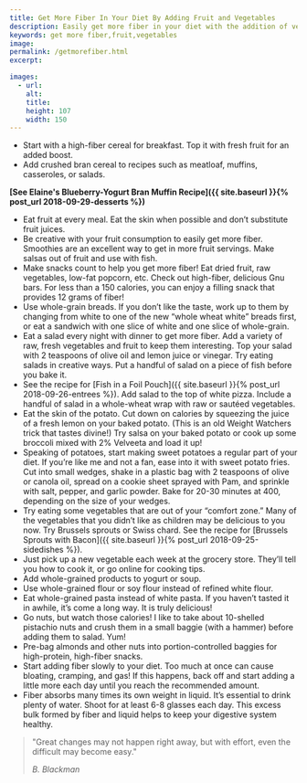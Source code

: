 ```yaml
---
title: Get More Fiber In Your Diet By Adding Fruit and Vegetables
description: Easily get more fiber in your diet with the addition of vegetables, fruits, and whole-grains.  Discover easy ways add roughage to your daily intake.
keywords: get more fiber,fruit,vegetables
image: 
permalink: /getmorefiber.html
excerpt: 

images:
  - url: 
    alt: 
    title: 
    height: 107
    width: 150
---
```


* Start with a high-fiber cereal for breakfast. Top it with fresh fruit for an added boost.
* Add crushed bran cereal to recipes such as meatloaf, muffins, casseroles, or salads. 

__[See Elaine's Blueberry-Yogurt Bran Muffin Recipe]({{ site.baseurl }}{% post_url 2018-09-29-desserts %})__

* Eat fruit at every meal. Eat the skin when possible and don’t substitute fruit juices.
* Be creative with your fruit consumption to easily get more fiber. Smoothies are an excellent way to get in more fruit servings. Make salsas out of fruit and use with fish.
* Make snacks count to help you get more fiber! Eat dried fruit, raw vegetables, low-fat popcorn, etc. Check out high-fiber, delicious Gnu bars. For less than a 150 calories, you can enjoy a filling snack that provides 12 grams of fiber!  
* Use whole-grain breads. If you don’t like the taste, work up to them by changing from white to one of the new “whole wheat white” breads first, or eat a sandwich with one slice of white and one slice of whole-grain.
* Eat a salad every night with dinner to get more fiber. Add a variety of raw, fresh vegetables and fruit to keep them interesting. Top your salad with 2 teaspoons of olive oil and lemon juice or vinegar. Try eating salads in creative ways. Put a handful of salad on a piece of fish before you bake it.
* See the recipe for [Fish in a Foil Pouch]({{ site.baseurl }}{% post_url 2018-09-26-entrees %}). Add salad to the top of white pizza. Include a handful of salad in a whole-wheat wrap with raw or sautéed vegetables.
* Eat the skin of the potato. Cut down on calories by squeezing the juice of a fresh lemon on your baked potato. (This is an old Weight Watchers trick that tastes divine!) Try salsa on your baked potato or cook up some broccoli mixed with 2% Velveeta and load it up!
* Speaking of potatoes, start making sweet potatoes a regular part of your diet. If you’re like me and not a fan, ease into it with sweet potato fries. Cut into small wedges, shake in a plastic bag with 2 teaspoons of olive or canola oil, spread on a cookie sheet sprayed with Pam, and sprinkle with salt, pepper, and garlic powder. Bake for 20-30 minutes at 400, depending on the size of your wedges.
* Try eating some vegetables that are out of your “comfort zone.” Many of the vegetables that you didn’t like as children may be delicious to you now. Try Brussels sprouts or Swiss chard. See the recipe for [Brussels Sprouts with Bacon]({{ site.baseurl }}{% post_url 2018-09-25-sidedishes %}).
* Just pick up a new vegetable each week at the grocery store. They’ll tell you how to cook it, or go online for cooking tips.
* Add whole-grained products to yogurt or soup.
* Use whole-grained flour or soy flour instead of refined white flour.
* Eat whole-grained pasta instead of white pasta. If you haven’t tasted it in awhile, it’s come a long way. It is truly delicious!
* Go nuts, but watch those calories! I like to take about 10-shelled pistachio nuts and crush them in a small baggie (with a hammer) before adding them to salad. Yum! 
* Pre-bag almonds and other nuts into portion-controlled baggies for high-protein, high-fiber snacks.
* Start adding fiber slowly to your diet. Too much at once can cause bloating, cramping, and gas! If this happens, back off and start adding a little more each day until you reach the recommended amount.
* Fiber absorbs many times its own weight in liquid. It’s essential to drink plenty of water.  Shoot for at least 6-8 glasses each day. This excess bulk formed by fiber and liquid helps to keep your digestive system healthy.

> "Great changes may not happen right away, but with effort, even the difficult may become easy."
>
> <cite>B. Blackman</cite>
